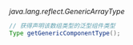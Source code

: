 *java.lang.reflect.GenericArrayType*

```java
// 获得声明该数组类型的泛型组件类型
Type getGenericComponentType();
```

